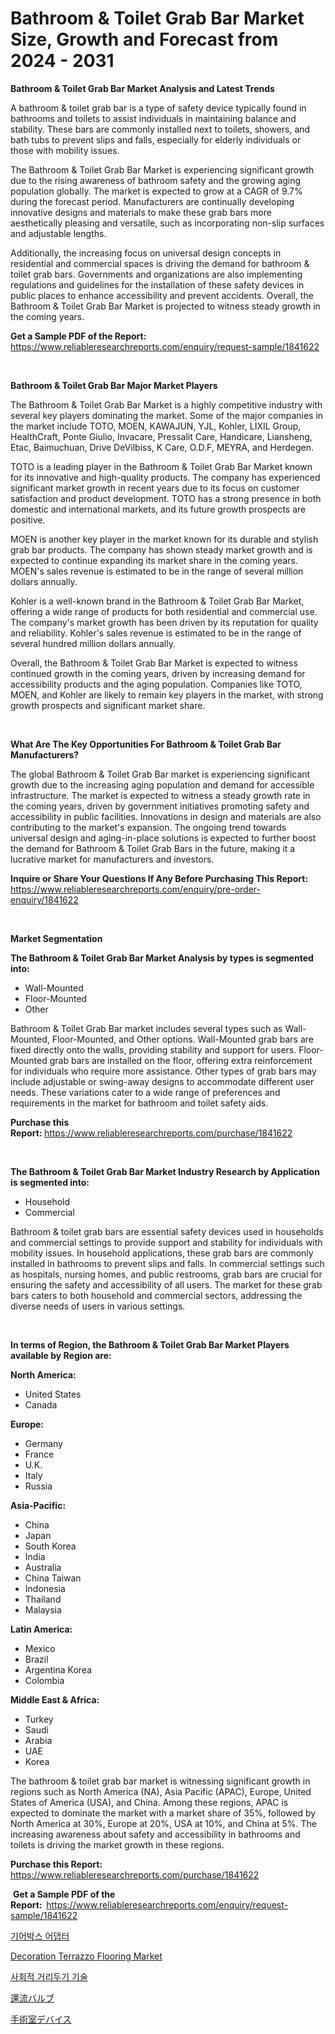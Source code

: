 <p><h1>Bathroom & Toilet Grab Bar Market Size, Growth and Forecast from 2024 - 2031</h1></p><p><strong>Bathroom & Toilet Grab Bar Market Analysis and Latest Trends</strong></p>
<p><p>A bathroom & toilet grab bar is a type of safety device typically found in bathrooms and toilets to assist individuals in maintaining balance and stability. These bars are commonly installed next to toilets, showers, and bath tubs to prevent slips and falls, especially for elderly individuals or those with mobility issues.</p><p>The Bathroom & Toilet Grab Bar Market is experiencing significant growth due to the rising awareness of bathroom safety and the growing aging population globally. The market is expected to grow at a CAGR of 9.7% during the forecast period. Manufacturers are continually developing innovative designs and materials to make these grab bars more aesthetically pleasing and versatile, such as incorporating non-slip surfaces and adjustable lengths.</p><p>Additionally, the increasing focus on universal design concepts in residential and commercial spaces is driving the demand for bathroom & toilet grab bars. Governments and organizations are also implementing regulations and guidelines for the installation of these safety devices in public places to enhance accessibility and prevent accidents. Overall, the Bathroom & Toilet Grab Bar Market is projected to witness steady growth in the coming years.</p></p>
<p><strong>Get a Sample PDF of the Report:&nbsp;</strong> <a href="https://www.reliableresearchreports.com/enquiry/request-sample/1841622">https://www.reliableresearchreports.com/enquiry/request-sample/1841622</a></p>
<p>&nbsp;</p>
<p><strong>Bathroom & Toilet Grab Bar Major Market Players</strong></p>
<p><p>The Bathroom & Toilet Grab Bar Market is a highly competitive industry with several key players dominating the market. Some of the major companies in the market include TOTO, MOEN, KAWAJUN, YJL, Kohler, LIXIL Group, HealthCraft, Ponte Giulio, Invacare, Pressalit Care, Handicare, Liansheng, Etac, Baimuchuan, Drive DeVilbiss, K Care, O.D.F, MEYRA, and Herdegen.</p><p>TOTO is a leading player in the Bathroom & Toilet Grab Bar Market known for its innovative and high-quality products. The company has experienced significant market growth in recent years due to its focus on customer satisfaction and product development. TOTO has a strong presence in both domestic and international markets, and its future growth prospects are positive.</p><p>MOEN is another key player in the market known for its durable and stylish grab bar products. The company has shown steady market growth and is expected to continue expanding its market share in the coming years. MOEN's sales revenue is estimated to be in the range of several million dollars annually.</p><p>Kohler is a well-known brand in the Bathroom & Toilet Grab Bar Market, offering a wide range of products for both residential and commercial use. The company's market growth has been driven by its reputation for quality and reliability. Kohler's sales revenue is estimated to be in the range of several hundred million dollars annually.</p><p>Overall, the Bathroom & Toilet Grab Bar Market is expected to witness continued growth in the coming years, driven by increasing demand for accessibility products and the aging population. Companies like TOTO, MOEN, and Kohler are likely to remain key players in the market, with strong growth prospects and significant market share.</p></p>
<p>&nbsp;</p>
<p><strong>What Are The Key Opportunities For Bathroom & Toilet Grab Bar Manufacturers?</strong></p>
<p><p>The global Bathroom & Toilet Grab Bar market is experiencing significant growth due to the increasing aging population and demand for accessible infrastructure. The market is expected to witness a steady growth rate in the coming years, driven by government initiatives promoting safety and accessibility in public facilities. Innovations in design and materials are also contributing to the market's expansion. The ongoing trend towards universal design and aging-in-place solutions is expected to further boost the demand for Bathroom & Toilet Grab Bars in the future, making it a lucrative market for manufacturers and investors.</p></p>
<p><strong>Inquire or Share Your Questions If Any Before Purchasing This Report:</strong> <a href="https://www.reliableresearchreports.com/enquiry/pre-order-enquiry/1841622">https://www.reliableresearchreports.com/enquiry/pre-order-enquiry/1841622</a></p>
<p>&nbsp;</p>
<p><strong>Market Segmentation</strong></p>
<p><strong>The Bathroom & Toilet Grab Bar Market Analysis by types is segmented into:</strong></p>
<p><ul><li>Wall-Mounted</li><li>Floor-Mounted</li><li>Other</li></ul></p>
<p><p>Bathroom & Toilet Grab Bar market includes several types such as Wall-Mounted, Floor-Mounted, and Other options. Wall-Mounted grab bars are fixed directly onto the walls, providing stability and support for users. Floor-Mounted grab bars are installed on the floor, offering extra reinforcement for individuals who require more assistance. Other types of grab bars may include adjustable or swing-away designs to accommodate different user needs. These variations cater to a wide range of preferences and requirements in the market for bathroom and toilet safety aids.</p></p>
<p><strong>Purchase this Report:&nbsp;</strong><a href="https://www.reliableresearchreports.com/purchase/1841622">https://www.reliableresearchreports.com/purchase/1841622</a></p>
<p>&nbsp;</p>
<p><strong>The Bathroom & Toilet Grab Bar Market Industry Research by Application is segmented into:</strong></p>
<p><ul><li>Household</li><li>Commercial</li></ul></p>
<p><p>Bathroom & toilet grab bars are essential safety devices used in households and commercial settings to provide support and stability for individuals with mobility issues. In household applications, these grab bars are commonly installed in bathrooms to prevent slips and falls. In commercial settings such as hospitals, nursing homes, and public restrooms, grab bars are crucial for ensuring the safety and accessibility of all users. The market for these grab bars caters to both household and commercial sectors, addressing the diverse needs of users in various settings.</p></p>
<p>&nbsp;</p>
<p><strong>In terms of Region, the Bathroom & Toilet Grab Bar Market Players available by Region are:</strong></p>
<p>
    <p> <strong> North America: </strong>
        <ul>
            <li>United States</li>
            <li>Canada</li>
        </ul>
        </p> 
    <p> <strong> Europe: </strong>
        <ul>
            <li>Germany</li>
            <li>France</li>
            <li>U.K.</li>
            <li>Italy</li>
            <li>Russia</li>
        </ul>
        </p> 
    <p> <strong> Asia-Pacific: </strong>
        <ul>
            <li>China</li>
            <li>Japan</li>
            <li>South Korea</li>
            <li>India</li>
            <li>Australia</li>
            <li>China Taiwan</li>
            <li>Indonesia</li>
            <li>Thailand</li>
            <li>Malaysia</li>
        </ul>
        </p> 
    <p> <strong> Latin America: </strong>
        <ul>
            <li>Mexico</li>
            <li>Brazil</li>
            <li>Argentina Korea</li>
            <li>Colombia</li>
        </ul>
        </p> 
    <p> <strong> Middle East & Africa: </strong>
        <ul>
            <li>Turkey</li>
            <li>Saudi</li>
            <li>Arabia</li>
            <li>UAE</li>
            <li>Korea</li>
        </ul>
    </p>
    </p>
<p><p>The bathroom & toilet grab bar market is witnessing significant growth in regions such as North America (NA), Asia Pacific (APAC), Europe, United States of America (USA), and China. Among these regions, APAC is expected to dominate the market with a market share of 35%, followed by North America at 30%, Europe at 20%, USA at 10%, and China at 5%. The increasing awareness about safety and accessibility in bathrooms and toilets is driving the market growth in these regions.</p></p>
<p><strong>Purchase this Report: </strong><a href="https://www.reliableresearchreports.com/purchase/1841622">https://www.reliableresearchreports.com/purchase/1841622</a></p>
<p>&nbsp;<strong>Get a Sample PDF of the Report:&nbsp;&nbsp;</strong><a href="https://www.reliableresearchreports.com/enquiry/request-sample/1841622">https://www.reliableresearchreports.com/enquiry/request-sample/1841622</a></p>
<p><strong></strong></p>
<p><p><a href="https://github.com/fredrickeglers/Market-Research-Report-List-1/blob/main/91443467340.md">기어박스 어댑터</a></p><p><a href="https://github.com/Sherrillcrooksxa8i18ucf2m/Market-Research-Report-List-1/blob/main/decoration-terrazzo-flooring-market.md">Decoration Terrazzo Flooring Market</a></p><p><a href="https://medium.com/@rudyswaniafgwski56664/%EC%82%AC%ED%9A%8C%EC%A0%81-%EA%B1%B0%EB%A6%AC%EB%91%90%EA%B8%B0-%EA%B8%B0%EC%88%A0-%EC%8B%9C%EC%9E%A5-%EC%A7%80%ED%91%9C-%ED%95%B4%EB%8F%85-%EC%8B%9C%EC%9E%A5-%EC%A0%90%EC%9C%A0%EC%9C%A8-%ED%8A%B8%EB%A0%8C%EB%93%9C-%EB%B0%8F-%EC%84%B1%EC%9E%A5-%ED%8C%A8%ED%84%B4-42494e3347dc">사회적 거리두기 기술</a></p><p><a href="https://github.com/hwbcz413288296/Market-Research-Report-List-1/blob/main/73984907807.md">還流バルブ</a></p><p><a href="https://github.com/efcvopdgkdx128/Market-Research-Report-List-1/blob/main/11994077806.md">手術室デバイス</a></p></p>